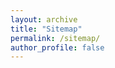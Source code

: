 ```yaml
---
layout: archive
title: "Sitemap"
permalink: /sitemap/
author_profile: false
---
```


[//]: # ({% include base_path %})

[//]: # ()
[//]: # (A list of all the posts and pages found on the site. For you robots out there is an [XML version]&#40;{{ base_path }}/sitemap.xml&#41; available for digesting as well.)

[//]: # ()
[//]: # (<h2>Pages</h2>)

[//]: # ({% for post in site.pages %})

[//]: # (  {% include archive-single.html %})

[//]: # ({% endfor %})

[//]: # ()
[//]: # (<h2>Posts</h2>)

[//]: # ({% for post in site.posts %})

[//]: # (  {% include archive-single.html %})

[//]: # ({% endfor %})

[//]: # ()
[//]: # ({% capture written_label %}'None'{% endcapture %})

[//]: # ()
[//]: # ({% for collection in site.collections %})

[//]: # ({% unless collection.output == false or collection.label == "posts" %})

[//]: # (  {% capture label %}{{ collection.label }}{% endcapture %})

[//]: # (  {% if label != written_label %})

[//]: # (  <h2>{{ label }}</h2>)

[//]: # (  {% capture written_label %}{{ label }}{% endcapture %})

[//]: # (  {% endif %})

[//]: # ({% endunless %})

[//]: # ({% for post in collection.docs %})

[//]: # (  {% unless collection.output == false or collection.label == "posts" %})

[//]: # (  {% include archive-single.html %})

[//]: # (  {% endunless %})

[//]: # ({% endfor %})

[//]: # ({% endfor %})
